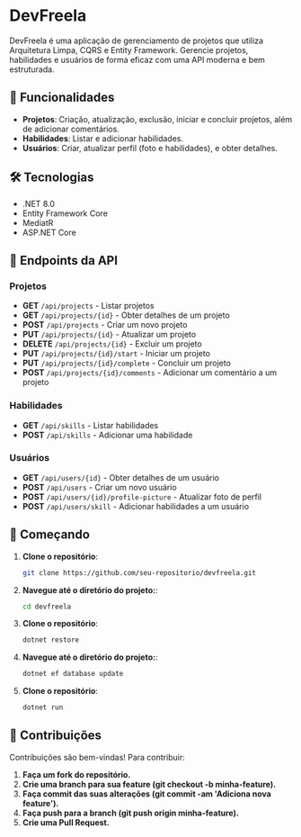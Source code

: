 # DevFreela

DevFreela é uma aplicação de gerenciamento de projetos que utiliza Arquitetura Limpa, CQRS e Entity Framework. Gerencie projetos, habilidades e usuários de forma eficaz com uma API moderna e bem estruturada.

## 🚀 Funcionalidades

- **Projetos**: Criação, atualização, exclusão, iniciar e concluir projetos, além de adicionar comentários.
- **Habilidades**: Listar e adicionar habilidades.
- **Usuários**: Criar, atualizar perfil (foto e habilidades), e obter detalhes.

## 🛠️ Tecnologias

- .NET 8.0
- Entity Framework Core
- MediatR
- ASP.NET Core

## 📜 Endpoints da API

### Projetos

- **GET** `/api/projects` - Listar projetos
- **GET** `/api/projects/{id}` - Obter detalhes de um projeto
- **POST** `/api/projects` - Criar um novo projeto
- **PUT** `/api/projects/{id}` - Atualizar um projeto
- **DELETE** `/api/projects/{id}` - Excluir um projeto
- **PUT** `/api/projects/{id}/start` - Iniciar um projeto
- **PUT** `/api/projects/{id}/complete` - Concluir um projeto
- **POST** `/api/projects/{id}/comments` - Adicionar um comentário a um projeto

### Habilidades

- **GET** `/api/skills` - Listar habilidades
- **POST** `/api/skills` - Adicionar uma habilidade

### Usuários

- **GET** `/api/users/{id}` - Obter detalhes de um usuário
- **POST** `/api/users` - Criar um novo usuário
- **POST** `/api/users/{id}/profile-picture` - Atualizar foto de perfil
- **POST** `/api/users/skill` - Adicionar habilidades a um usuário

## 🚀 Começando

1. **Clone o repositório**:
   ```bash
   git clone https://github.com/seu-repositorio/devfreela.git
   ```
2. **Navegue até o diretório do projeto:**:
   ```bash
   cd devfreela
   ```
3. **Clone o repositório**:
   ```bash
   dotnet restore
   ```
4. **Navegue até o diretório do projeto:**:
   ```bash
   dotnet ef database update
   ```
5. **Clone o repositório**:
   ```bash
   dotnet run
   ```

## 💬 Contribuições

Contribuições são bem-vindas! Para contribuir:

1. **Faça um fork do repositório.**
2. **Crie uma branch para sua feature (git checkout -b minha-feature).**
3. **Faça commit das suas alterações (git commit -am 'Adiciona nova feature').**
4. **Faça push para a branch (git push origin minha-feature).**
5. **Crie uma Pull Request.**

